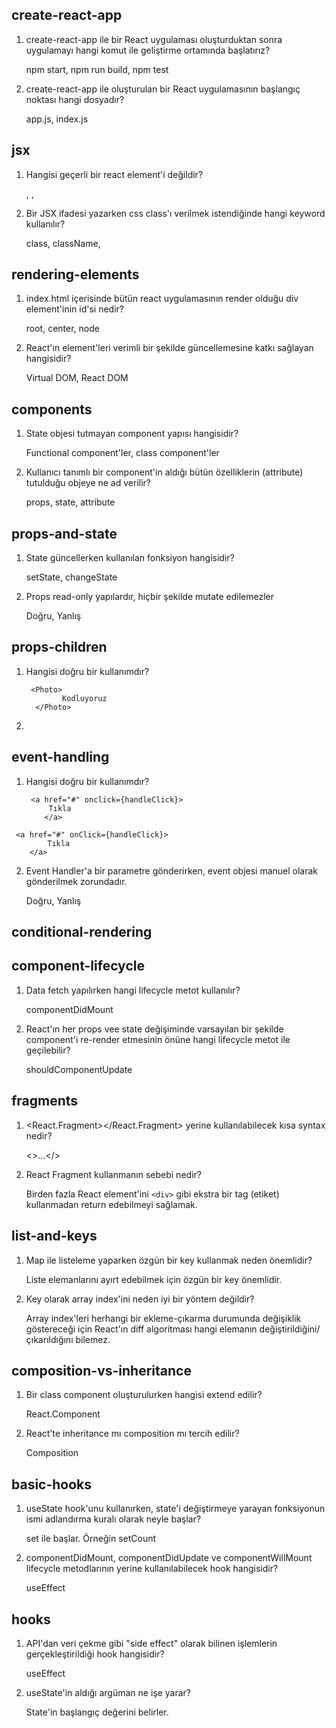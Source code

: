 ## create-react-app

1. create-react-app ile bir React uygulaması oluşturduktan sonra uygulamayı hangi komut ile geliştirme ortamında başlatırız?

   npm start, npm run build, npm test

2. create-react-app ile oluşturulan bir React uygulamasının başlangıç noktası hangi dosyadır?

   app.js, index.js

## jsx

1. Hangisi geçerli bir react element'i değildir?

   <Navbar>, <Navbar />, <Navbar></Navbar>

2. Bir JSX ifadesi yazarken css class'ı verilmek istendiğinde hangi keyword kullanılır?

   class, className, 

## rendering-elements

1. index.html içerisinde bütün react uygulamasının render olduğu div element'inin id'si nedir?

   root, center, node

2. React'ın element'leri verimli bir şekilde güncellemesine katkı sağlayan hangisidir?

   Virtual DOM, React DOM

## components

1. State objesi tutmayan component yapısı hangisidir?

   Functional component'ler, class component'ler

2. Kullanıcı tanımlı bir component'in  aldığı bütün özelliklerin (attribute) tutulduğu objeye ne ad verilir?

   props, state, attribute

## props-and-state

1. State güncellerken kullanılan fonksiyon hangisidir?

   setState, changeState

2. Props read-only yapılardır, hiçbir şekilde mutate edilemezler

   Doğru, Yanlış

## props-children

1. Hangisi doğru bir kullanımdır?

   ```
    <Photo>
           Kodluyoruz
     </Photo>
   ```

   <Photo children="Kodluyoruz" />


2. 



## event-handling

1. Hangisi doğru bir kullanımdır?

   ```
    <a href="#" onclick={handleClick}>
       	Tıkla
       </a>
   ```

```
 <a href="#" onClick={handleClick}>
    	Tıkla
    </a>
```

2. Event Handler'a bir parametre gönderirken, event objesi manuel olarak gönderilmek zorundadır.

   Doğru, Yanlış





## conditional-rendering



## component-lifecycle

1. Data fetch yapılırken hangi lifecycle metot kullanılır?

   componentDidMount

2. React'ın her props vee state değişiminde varsayılan bir şekilde component'i re-render etmesinin önüne hangi lifecycle metot ile geçilebilir?

   shouldComponentUpdate



## fragments

1. <React.Fragment></React.Fragment> yerine kullanılabilecek kısa syntax nedir?

   <>...</>

2. React Fragment kullanmanın sebebi nedir?

   Birden fazla React element'ini `<div>` gibi ekstra bir tag (etiket) kullanmadan return edebilmeyi sağlamak.



## list-and-keys

1. Map ile listeleme yaparken özgün bir key kullanmak neden önemlidir?

   Liste elemanlarını ayırt edebilmek için özgün bir key önemlidir.

2. Key olarak array index'ini neden iyi bir yöntem değildir?

   Array index'leri herhangi bir ekleme-çıkarma durumunda değişiklik göstereceği için React'ın diff algoritması hangi elemanın değiştirildiğini/çıkarıldığını bilemez. 



## composition-vs-inheritance

1. Bir class component oluşturulurken hangisi extend edilir?

   React.Component

2. React'te inheritance mı composition mı tercih edilir?

   Composition



## basic-hooks

1. useState hook'unu kullanırken, state'i değiştirmeye yarayan fonksiyonun ismi adlandırma kuralı olarak neyle başlar?

   set ile başlar. Örneğin setCount

2. componentDidMount, componentDidUpdate ve componentWillMount lifecycle metodlarının yerine kullanılabilecek hook hangisidir?

   useEffect



## hooks

1. API'dan veri çekme gibi "side effect" olarak bilinen işlemlerin gerçekleştirildiği hook hangisidir?

   useEffect

2. useState'in aldığı argüman ne işe yarar?

   State'in başlangıç değerini belirler.









